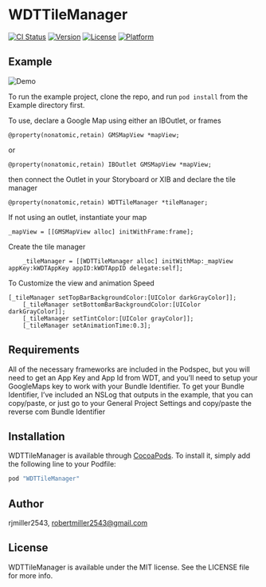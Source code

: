 # WDTTileManager

[![CI Status](http://img.shields.io/travis/rjmiller2543/WDTTileManager.svg?style=flat)](https://travis-ci.org/rjmiller2543/WDTTileManager)
[![Version](https://img.shields.io/cocoapods/v/WDTTileManager.svg?style=flat)](http://cocoapods.org/pods/WDTTileManager)
[![License](https://img.shields.io/cocoapods/l/WDTTileManager.svg?style=flat)](http://cocoapods.org/pods/WDTTileManager)
[![Platform](https://img.shields.io/cocoapods/p/WDTTileManager.svg?style=flat)](http://cocoapods.org/pods/WDTTileManager)

## Example

![Demo](https://raw.github.com/rjmiller2543/WDTTileManager/Example/WDT_POD_GIF.gif)

To run the example project, clone the repo, and run `pod install` from the Example directory first.

To use, declare a Google Map using either an IBOutlet, or frames
    
	@property(nonatomic,retain) GMSMapView *mapView;

or
    
	@property(nonatomic,retain) IBOutlet GMSMapView *mapView;

then connect the Outlet in your Storyboard or XIB
and declare the tile manager

	@property(nonatomic,retain) WDTTileManager *tileManager;

If not using an outlet, instantiate your map
    
	_mapView = [[GMSMapView alloc] initWithFrame:frame];

Create the tile manager

    	_tileManager = [[WDTTileManager alloc] initWithMap:_mapView appKey:kWDTAppKey appID:kWDTAppID delegate:self];

To Customize the view and animation Speed

	[_tileManager setTopBarBackgroundColor:[UIColor darkGrayColor]];
    	[_tileManager setBottomBarBackgroundColor:[UIColor darkGrayColor]];
    	[_tileManager setTintColor:[UIColor grayColor]];
    	[_tileManager setAnimationTime:0.3];

## Requirements

All of the necessary frameworks are included in the Podspec, but you will need to get an App Key and App Id from WDT, and you’ll need to setup your GoogleMaps key to work with your Bundle Identifier.  To get your Bundle Identifier, I’ve included an NSLog that outputs in the example, that you can copy/paste, or just go to your General Project Settings and copy/paste the reverse com Bundle Identifier

## Installation

WDTTileManager is available through [CocoaPods](http://cocoapods.org). To install
it, simply add the following line to your Podfile:

```ruby
pod "WDTTileManager"
```

## Author

rjmiller2543, robertmiller2543@gmail.com

## License

WDTTileManager is available under the MIT license. See the LICENSE file for more info.
